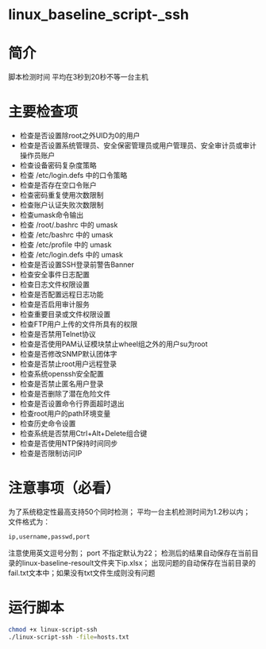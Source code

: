 # linux_baseline_script-_ssh
# 简介

脚本检测时间
平均在3秒到20秒不等一台主机

# 主要检查项

- 检查是否设置除root之外UID为0的用户
- 检查是否设置系统管理员、安全保密管理员或用户管理员、安全审计员或审计操作员账户
- 检查设备密码复杂度策略
- 检查 /etc/login.defs 中的口令策略
- 检查是否存在空口令账户
- 检查密码重复使用次数限制
- 检查账户认证失败次数限制
- 检查umask命令输出
- 检查 /root/.bashrc 中的 umask
- 检查 /etc/bashrc 中的 umask
- 检查 /etc/profile 中的 umask
- 检查 /etc/login.defs 中的 umask
- 检查是否设置SSH登录前警告Banner
- 检查安全事件日志配置
- 检查日志文件权限设置
- 检查是否配置远程日志功能
- 检查是否启用审计服务
- 检查重要目录或文件权限设置
- 检查FTP用户上传的文件所具有的权限
- 检查是否禁用Telnet协议
- 检查是否使用PAM认证模块禁止wheel组之外的用户su为root
- 检查是否修改SNMP默认团体字
- 检查是否禁止root用户远程登录
- 检查系统openssh安全配置
- 检查是否禁止匿名用户登录
- 检查是否删除了潜在危险文件
- 检查是否设置命令行界面超时退出
- 检查root用户的path环境变量
- 检查历史命令设置
- 检查系统是否禁用Ctrl+Alt+Delete组合键
- 检查是否使用NTP保持时间同步
- 检查是否限制访问IP

# 注意事项（必看）

为了系统稳定性最高支持50个同时检测；
平均一台主机检测时间为1.2秒以内；
文件格式为：

```bash
ip,username,passwd,port
```

注意使用英文逗号分割；
port 不指定默认为22；
检测后的结果自动保存在当前目录的linux-baseline-resoult文件夹下ip.xlsx；
出现问题的自动保存在当前目录的fail.txt文本中；如果没有txt文件生成则没有问题

# 运行脚本

```bash
chmod +x linux-script-ssh
./linux-script-ssh -file=hosts.txt
```

